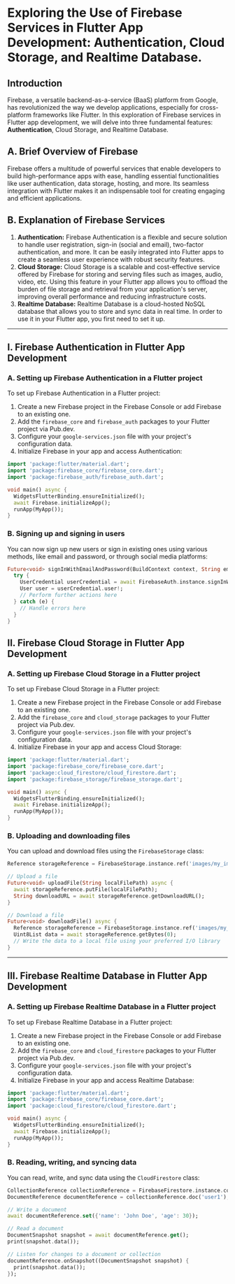  # Exploring the Use of Firebase Services in Flutter App Development: Authentication, Cloud Storage, and Realtime Database.

## Introduction

Firebase, a versatile backend-as-a-service (BaaS) platform from Google, has revolutionized the way we develop applications, especially for cross-platform frameworks like Flutter. In this exploration of Firebase services in Flutter app development, we will delve into three fundamental features: **Authentication**, Cloud Storage, and Realtime Database.

## A. Brief Overview of Firebase

Firebase offers a multitude of powerful services that enable developers to build high-performance apps with ease, handling essential functionalities like user authentication, data storage, hosting, and more. Its seamless integration with Flutter makes it an indispensable tool for creating engaging and efficient applications.

## B. Explanation of Firebase Services

1. **Authentication:** Firebase Authentication is a flexible and secure solution to handle user registration, sign-in (social and email), two-factor authentication, and more. It can be easily integrated into Flutter apps to create a seamless user experience with robust security features.
2. **Cloud Storage:** Cloud Storage is a scalable and cost-effective service offered by Firebase for storing and serving files such as images, audio, video, etc. Using this feature in your Flutter app allows you to offload the burden of file storage and retrieval from your application's server, improving overall performance and reducing infrastructure costs.
3. **Realtime Database:** Realtime Database is a cloud-hosted NoSQL database that allows you to store and sync data in real time. In order to use it in your Flutter app, you first need to set it up.

---

## I. Firebase Authentication in Flutter App Development

### A. Setting up Firebase Authentication in a Flutter project

To set up Firebase Authentication in a Flutter project:

1. Create a new Firebase project in the Firebase Console or add Firebase to an existing one.
2. Add the `firebase_core` and `firebase_auth` packages to your Flutter project via Pub.dev.
3. Configure your `google-services.json` file with your project's configuration data.
4. Initialize Firebase in your app and access Authentication:

```dart
import 'package:flutter/material.dart';
import 'package:firebase_core/firebase_core.dart';
import 'package:firebase_auth/firebase_auth.dart';

void main() async {
  WidgetsFlutterBinding.ensureInitialized();
  await Firebase.initializeApp();
  runApp(MyApp());
}
```

### B. Signing up and signing in users

You can now sign up new users or sign in existing ones using various methods, like email and password, or through social media platforms:

```dart
Future<void> signInWithEmailAndPassword(BuildContext context, String email, String password) async {
  try {
    UserCredential userCredential = await FirebaseAuth.instance.signInWithEmailAndPassword(email: email, password: password);
    User user = userCredential.user!;
    // Perform further actions here
  } catch (e) {
    // Handle errors here
  }
}
```

## II. Firebase Cloud Storage in Flutter App Development

### A. Setting up Firebase Cloud Storage in a Flutter project

To set up Firebase Cloud Storage in a Flutter project:

1. Create a new Firebase project in the Firebase Console or add Firebase to an existing one.
2. Add the `firebase_core` and `cloud_storage` packages to your Flutter project via Pub.dev.
3. Configure your `google-services.json` file with your project's configuration data.
4. Initialize Firebase in your app and access Cloud Storage:

```dart
import 'package:flutter/material.dart';
import 'package:firebase_core/firebase_core.dart';
import 'package:cloud_firestore/cloud_firestore.dart';
import 'package:firebase_storage/firebase_storage.dart';

void main() async {
  WidgetsFlutterBinding.ensureInitialized();
  await Firebase.initializeApp();
  runApp(MyApp());
}
```

### B. Uploading and downloading files

You can upload and download files using the `FirebaseStorage` class:

```dart
Reference storageReference = FirebaseStorage.instance.ref('images/my_image.jpg');

// Upload a file
Future<void> uploadFile(String localFilePath) async {
  await storageReference.putFile(localFilePath);
  String downloadURL = await storageReference.getDownloadURL();
}

// Download a file
Future<void> downloadFile() async {
  Reference storageReference = FirebaseStorage.instance.ref('images/my_image.jpg');
  Uint8List data = await storageReference.getBytes(0);
  // Write the data to a local file using your preferred I/O library
}
```

---

## III. Firebase Realtime Database in Flutter App Development

### A. Setting up Firebase Realtime Database in a Flutter project

To set up Firebase Realtime Database in a Flutter project:

1. Create a new Firebase project in the Firebase Console or add Firebase to an existing one.
2. Add the `firebase_core` and `cloud_firestore` packages to your Flutter project via Pub.dev.
3. Configure your `google-services.json` file with your project's configuration data.
4. Initialize Firebase in your app and access Realtime Database:

```dart
import 'package:flutter/material.dart';
import 'package:firebase_core/firebase_core.dart';
import 'package:cloud_firestore/cloud_firestore.dart';

void main() async {
  WidgetsFlutterBinding.ensureInitialized();
  await Firebase.initializeApp();
  runApp(MyApp());
}
```

### B. Reading, writing, and syncing data

You can read, write, and sync data using the `CloudFirestore` class:

```dart
CollectionReference collectionReference = FirebaseFirestore.instance.collection('users');
DocumentReference documentReference = collectionReference.doc('user1');

// Write a document
await documentReference.set({'name': 'John Doe', 'age': 30});

// Read a document
DocumentSnapshot snapshot = await documentReference.get();
print(snapshot.data());

// Listen for changes to a document or collection
documentReference.onSnapshot((DocumentSnapshot snapshot) {
  print(snapshot.data());
});
```